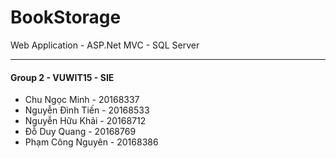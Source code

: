 # BookStorage
Web Application - ASP.Net MVC - SQL Server 
***
#### Group 2 - VUWIT15 - SIE
* Chu Ngọc Minh - 20168337
* Nguyễn Đình Tiến - 20168533
* Nguyễn Hữu Khải - 20168712
* Đỗ Duy Quang - 20168769
* Phạm Công Nguyên - 20168386

